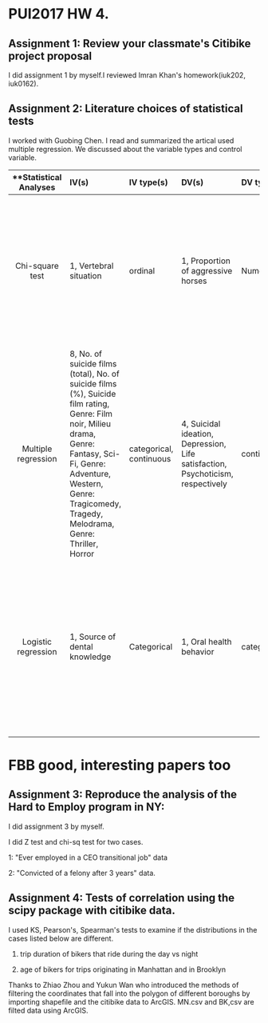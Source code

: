 # PUI2017 HW 4.

## Assignment 1: Review your classmate's Citibike project proposal

I did assignment 1 by myself.I reviewed Imran Khan's homework(iuk202, iuk0162).

## Assignment 2: Literature choices of statistical tests

I worked with Guobing Chen. I read and summarized the artical used multiple regression. We discussed about the variable types and control variable.

| **Statistical Analyses	|  IV(s)  |  IV type(s) |  DV(s)  |  DV type(s)  |  Control Var | Control Var type  | Question to be answered | _H0_ | alpha | link to paper **| 
|:----------:|:----------|:------------|:-------------|:-------------|:------------|:------------- |:------------------|:----:|:-------:|:-------|
Chi-square test	| 1, Vertebral situation | ordinal | 1, Proportion of aggressive horses| Numeric | 2, activities and housing conditions | categorical | 	In horses, aggression towards humans (a common source of accidents for professionals) could be linked to regularly reported vertebral problems of riding horses. | Horses with different Vertebral situations have similar Proportions of aggressive horses. | 0.05 | [Partners with Bad Temper: Reject or Cure? A Study of Chronic Pain and Aggression in Horses](http://journals.plos.org/plosone/article?id=10.1371/journal.pone.0012434) |
Multiple regression	|  8, No. of suicide films (total), No. of suicide films (%), Suicide film rating, Genre: Film noir, Milieu drama, Genre: Fantasy, Sci-Fi, Genre: Adventure, Western, Genre: Tragicomedy, Tragedy, Melodrama, Genre: Thriller, Horror| categorical, continuous | 4, Suicidal ideation, Depression, Life satisfaction, Psychoticism, respectively| continuous| 3, Sex, Age, Education | categorical, continuous| The study investigates that if film genre preference is associated with risk factors for suicide. | Film genre preferences have no influence on risk factors of suicide. | 0.05 | [Associations between Film Preferences and Risk Factors for Suicide: An Online Survey](http://journals.plos.org/plosone/article?id=10.1371/journal.pone.0102293) |
Logistic regression	| 1, Source of dental knowledge| Categorical | 1, Oral health behavior| categorical | 1, gender| Categorical  | 	The aim of this study was to investigate the associations between the source of dental knowledge and oral health behavior in a group of students at a university in Japan. |The source of dental knowledge does not influence oral health behavior | 0.05 | [Associations between dental knowledge, source of dental knowledge and oral health behavior in Japanese university students: A cross-sectional study](http://journals.plos.org/plosone/article?id=10.1371/journal.pone.0179298) |
  |||||||||

# FBB good, interesting papers too

## Assignment 3: Reproduce the analysis of the Hard to Employ program in NY:

I did assignment 3 by myself.

I did Z test and chi-sq test for two cases.

1: "Ever employed in a CEO transitional job" data

2: "Convicted of a felony after 3 years" data.

## Assignment 4: Tests of correlation using the scipy package with citibike data.

I used KS, Pearson's, Spearman's tests to examine if the distributions in the cases listed below are different.

1) trip duration of bikers that ride during the day vs night

2) age of bikers for trips originating in Manhattan and in Brooklyn

Thanks to Zhiao Zhou and Yukun Wan who introduced the methods of filtering the coordinates that fall into the polygon of different boroughs by importing shapefile and the citibike data to ArcGIS. MN.csv and BK,csv are filted data using ArcGIS.


